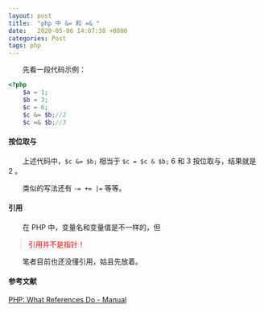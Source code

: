 ```yaml
---
layout: post
title:  "php 中 &= 和 =& "
date:   2020-05-06 14:07:38 +0800
categories: Post
tags: php
---
```


　　先看一段代码示例：

```php
<?php
    $a = 1;
    $b = 3;
    $c = 6;
    $c &= $b;//2
    $c =& $b;//3
```

#### 按位取与
　　上述代码中，`$c &= $b;` 相当于 `$c = $c & $b;` 6 和 3 按位取与，结果就是 2 。

　　类似的写法还有 `-= += |=` 等等。

#### 引用

　　在 PHP 中，变量名和变量值是不一样的，但

> <span style="color:red;">引用并不是指针！</span>

　　笔者目前也还没懂引用，姑且先放着。

#### 参考文献

[PHP: What References Do - Manual ](https://www.php.net/manual/en/language.references.whatdo.php) 